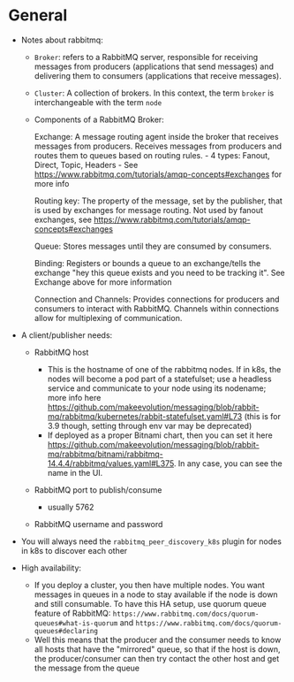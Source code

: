 # General


- Notes about rabbitmq:
  - `Broker`: refers to a RabbitMQ server, responsible for receiving messages from producers (applications that send messages) and delivering them to consumers (applications that receive messages).
  - `Cluster`: A collection of brokers. In this context, the term `broker` is interchangeable with the term `node`
  - Components of a RabbitMQ Broker:

    Exchange: A message routing agent inside the broker that receives messages from producers. Receives messages from producers and routes them to queues based on routing rules.
        - 4 types: Fanout, Direct, Topic, Headers
        - See https://www.rabbitmq.com/tutorials/amqp-concepts#exchanges for more info

    Routing key: The property of the message, set by the publisher, that is used by exchanges for message routing. Not used by fanout exchanges, see https://www.rabbitmq.com/tutorials/amqp-concepts#exchanges

    Queue: Stores messages until they are consumed by consumers.

    Binding: Registers or bounds a queue to an exchange/tells the exchange "hey this queue exists and you need to be tracking it". See Exchange above for more information

    Connection and Channels: Provides connections for producers and consumers to interact with RabbitMQ. Channels within connections allow for multiplexing of communication.

- A client/publisher needs:

    - RabbitMQ host
        - This is the hostname of one of the rabbitmq nodes. If in k8s, the nodes will become a pod part of a statefulset; use a headless service and communicate to your node using its nodename; more info here https://github.com/makeevolution/messaging/blob/rabbit-mq/rabbitmq/kubernetes/rabbit-statefulset.yaml#L73 (this is for 3.9 though, setting through env var may be deprecated)
        - If deployed as a proper Bitnami chart, then you can set it here https://github.com/makeevolution/messaging/blob/rabbit-mq/rabbitmq/bitnami/rabbitmq-14.4.4/rabbitmq/values.yaml#L375. In any case, you can see the name in the UI.

    - RabbitMQ port to publish/consume
        - usually 5762
    - RabbitMQ username and password

- You will always need the `rabbitmq_peer_discovery_k8s` plugin for nodes in k8s to discover each other

- High availability:
    - If you deploy a cluster, you then have multiple nodes. You want messages in queues in a node to stay available if the node is down and still consumable. To have this HA setup, use quorum queue feature of RabbitMQ:  `https://www.rabbitmq.com/docs/quorum-queues#what-is-quorum` and `https://www.rabbitmq.com/docs/quorum-queues#declaring`
    - Well this means that the producer and the consumer needs to know all hosts that have the "mirrored" queue, so that if the host is down, the producer/consumer can then try contact the other host and get the message from the queue
